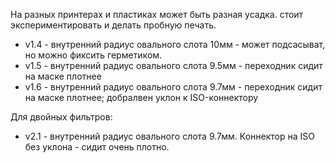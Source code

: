 На разных принтерах и пластиках может быть разная усадка. стоит экспериментировать и делать пробную печать.

* v1.4 - внутренний радиус овального слота 10мм - может подсасыват, но можно фиксить герметиком.
* v1.5 - внутренний радиус овального слота 9.5мм - переходник сидит на маске плотнее
* v1.6 - внутренний радиус овального слота 9.7мм - переходник сидит на маске плотнее; добралвен уклон к ISO-коннектору


Для двойных фильтров:

* v2.1 - внутренний радиус овального слота 9.7мм. Коннектор на ISO без уклона - сидит очень плотно. 